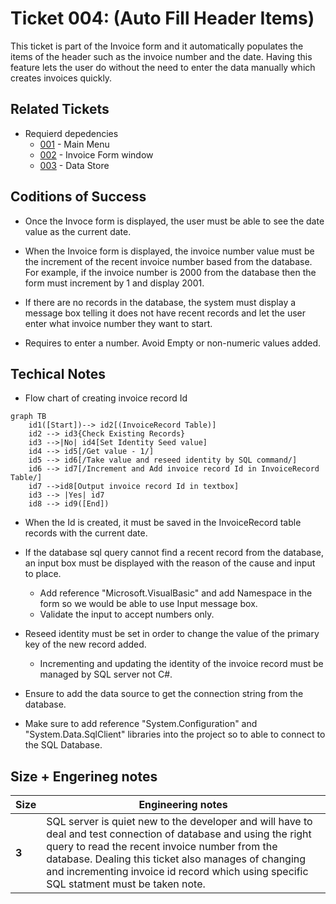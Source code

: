 Ticket 004:  (Auto Fill Header Items)
=======================

This ticket is part of the Invoice form and it automatically populates the items of the header such as the invoice number and the date. Having this feature lets the user do without the need to enter the data manually which creates invoices quickly. 


Related Tickets
---------------

* Requierd depedencies
    * [001](./001.md) - Main Menu
    * [002](./002.md) - Invoice Form window
    * [003](./003.md) - Data Store


Coditions of Success
--------------------

* Once the Invoce form is displayed, the user must be able to see the date value as the current date.

* When the Invoice form is displayed, the invoice number value must be the increment of the recent invoice number based from the database.  For example, if the invoice number is 2000 from the database then the form must increment by 1 and display 2001.

* If there are no records in the database, the system must display a message box telling it does not have recent records and let the user enter  what invoice number they want to start. 


* Requires to enter a number. Avoid Empty or non-numeric values added.  



Techical Notes
--------------

* Flow chart of creating invoice record Id

```mermaid
graph TB
    id1([Start])--> id2[(InvoiceRecord Table)]
    id2 --> id3{Check Existing Records}
    id3 -->|No| id4[Set Identity Seed value]
    id4 --> id5[/Get value - 1/]
    id5 --> id6[/Take value and reseed identity by SQL command/]
    id6 --> id7[/Increment and Add invoice record Id in InvoiceRecord Table/]
    id7 -->id8[Output invoice record Id in textbox]
    id3 --> |Yes| id7
    id8 --> id9([End])
```
* When the Id is created, it must be saved in the InvoiceRecord table records with the current date.

* If the database sql query cannot find a recent record from the database, an input box must be displayed with the reason of the cause and input to place.
    * Add reference "Microsoft.VisualBasic" and add Namespace in the form so we would be able to use Input message box. 
    * Validate the input to accept numbers only. 

* Reseed identity must be set in order to change the value of the primary key of the new record added.
    * Incrementing and updating the identity of the invoice record must be managed by SQL server not C#.

* Ensure to add the data source to get the connection string from the database.

* Make sure to add reference "System.Configuration" and "System.Data.SqlClient" libraries into the project so to able to connect to the SQL Database.






Size + Engerineg notes
----------------------
| Size | Engineering notes | 
| -------- | -------- |
| **3**    | SQL server is quiet new to the developer and will have to deal and test connection of database and using the right query to read the recent invoice number from the database. Dealing this ticket also manages of changing and incrementing invoice id record which using specific SQL statment must be taken note.  

